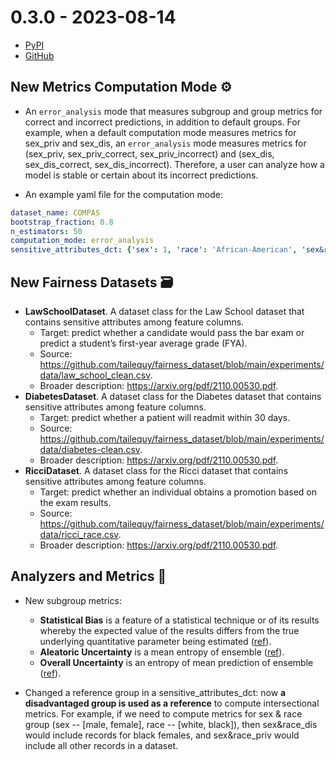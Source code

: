# 0.3.0 - 2023-08-14

- [PyPI](https://pypi.org/project/virny/)
- [GitHub](https://github.com/DataResponsibly/Virny/releases/tag/0.3.0)


## New Metrics Computation Mode ⚙️

* An `error_analysis` mode that measures subgroup and group metrics for correct and incorrect predictions, in addition to default groups. 
For example, when a default computation mode measures metrics for sex_priv and sex_dis, an `error_analysis` mode measures metrics 
for (sex_priv, sex_priv_correct, sex_priv_incorrect) and (sex_dis, sex_dis_correct, sex_dis_incorrect). 
Therefore, a user can analyze how a model is stable or certain about its incorrect predictions.

* An example yaml file for the computation mode:
```yaml
dataset_name: COMPAS
bootstrap_fraction: 0.8
n_estimators: 50
computation_mode: error_analysis
sensitive_attributes_dct: {'sex': 1, 'race': 'African-American', 'sex&race': None}
```


## New Fairness Datasets 🗃

* **LawSchoolDataset**. A dataset class for the Law School dataset that contains sensitive attributes among feature columns. 
  * Target: predict whether a candidate would pass the bar exam or predict a student’s first-year average grade (FYA).
  * Source: https://github.com/tailequy/fairness_dataset/blob/main/experiments/data/law_school_clean.csv.
  * Broader description: https://arxiv.org/pdf/2110.00530.pdf.
* **DiabetesDataset**. A dataset class for the Diabetes dataset that contains sensitive attributes among feature columns.
  * Target: predict whether a patient will readmit within 30 days.
  * Source: https://github.com/tailequy/fairness_dataset/blob/main/experiments/data/diabetes-clean.csv.
  * Broader description: https://arxiv.org/pdf/2110.00530.pdf.
* **RicciDataset**. A dataset class for the Ricci dataset that contains sensitive attributes among feature columns.
  * Target: predict whether an individual obtains a promotion based on the exam results.
  * Source: https://github.com/tailequy/fairness_dataset/blob/main/experiments/data/ricci_race.csv.
  * Broader description: https://arxiv.org/pdf/2110.00530.pdf.


## Analyzers and Metrics 💠

* New subgroup metrics:
  * **Statistical Bias** is a feature of a statistical technique or of its results whereby the expected value of the results differs from the true underlying quantitative parameter being estimated ([ref](https://en.wikipedia.org/wiki/Bias_(statistics))).
  * **Aleatoric Uncertainty** is a mean entropy of ensemble ([ref](https://www.gdsd.statistik.uni-muenchen.de/2021/gdsd_huellermeier.pdf)).
  * **Overall Uncertainty** is an entropy of mean prediction of ensemble ([ref](https://www.gdsd.statistik.uni-muenchen.de/2021/gdsd_huellermeier.pdf)).

* Changed a reference group in a sensitive_attributes_dct: now **a disadvantaged group is used as a reference** to compute intersectional metrics.
For example, if we need to compute metrics for sex & race group (sex -- [male, female], race -- [white, black]), then sex&race_dis would include records for black females, and sex&race_priv would include all other records in a dataset.
